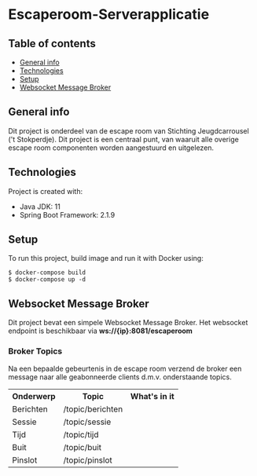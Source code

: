 # Escaperoom-Serverapplicatie

## Table of contents
* [General info](#general-info)
* [Technologies](#technologies)
* [Setup](#setup)
* [Websocket Message Broker](#websocket-message-broker)

## General info
Dit project is onderdeel van de escape room van Stichting Jeugdcarrousel ('t Stokperdje).
Dit project is een centraal punt, van waaruit alle overige escape room componenten worden aangestuurd en uitgelezen.
	
## Technologies
Project is created with:
* Java JDK: 11
* Spring Boot Framework: 2.1.9
	
## Setup
To run this project, build image and run it with Docker using:

```
$ docker-compose build
$ docker-compose up -d
```

## Websocket Message Broker
Dit project bevat een simpele Websocket Message Broker.
Het websocket endpoint is beschikbaar via **ws://{ip}:8081/escaperoom**

### Broker Topics 
Na een bepaalde gebeurtenis in de escape room verzend de broker
een message naar alle geabonneerde clients d.m.v.
onderstaande topics.
<table>
    <tr>
        <th>Onderwerp</th>
        <th>Topic</th>
        <th>What's in it</th>
    </tr>
    <tr>
        <td>Berichten</td>
        <td>/topic/berichten</td>
        <td></td>
    </tr>
    <tr>
        <td>Sessie</td>
        <td>/topic/sessie</td>
        <td></td>
    </tr>
    <tr>
        <td>Tijd</td>
        <td>/topic/tijd</td>
        <td></td>
    </tr>
    <tr>
        <td>Buit</td>
        <td>/topic/buit</td>
        <td></td>
    </tr>
    <tr>
        <td>Pinslot</td>
        <td>/topic/pinslot</td>
        <td></td>
    </tr>
</table>